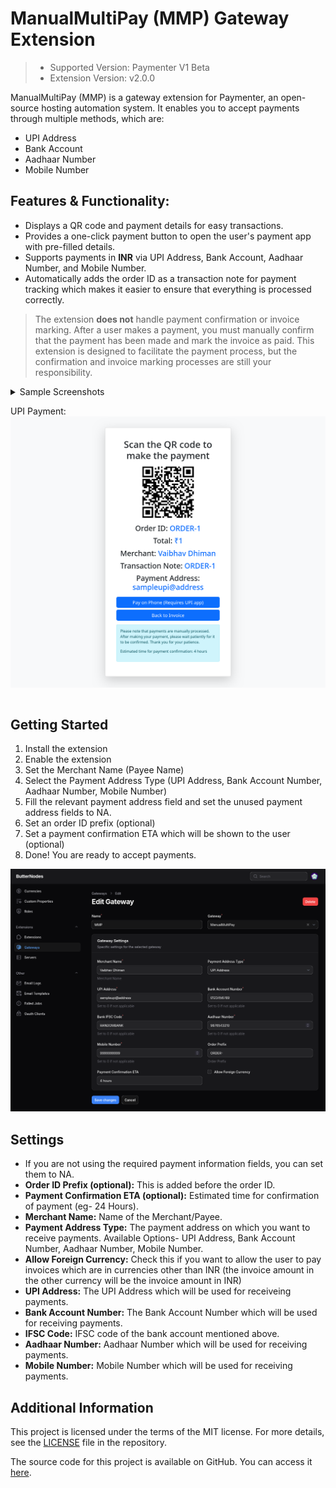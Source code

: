# ManualMultiPay (MMP) Gateway Extension

> - Supported Version: Paymenter V1 Beta
> - Extension Version: v2.0.0

ManualMultiPay (MMP) is a gateway extension for Paymenter, an open-source hosting automation system. It enables you to accept payments through multiple methods, which are:

- UPI Address
- Bank Account
- Aadhaar Number
- Mobile Number

## Features & Functionality:

- Displays a QR code and payment details for easy transactions.
- Provides a one-click payment button to open the user's payment app with pre-filled details.
- Supports payments in **INR** via UPI Address, Bank Account, Aadhaar Number, and Mobile Number.
- Automatically adds the order ID as a transaction note for payment tracking which makes it easier to ensure that everything is processed correctly.


> The extension **does not** handle payment confirmation or invoice marking. After a user makes a payment, you must manually confirm that the payment has been made and mark the invoice as paid. This extension is designed to facilitate the payment process, but the confirmation and invoice marking processes are still your responsibility.

<details>
<summary>Sample Screenshots

UPI Payment:
<img src="assets/sample-upi-payment.png" alt="Sample UPI Payment" />
</summary>
Bank Account Payment:
<img src="assets/sample-bank-payment.png" alt="Sample Bank Payment" />
Aadhaar Payment:
<img src="assets/sample-aadhaar-payment.png" alt="Sample Aadhaar Payment" />
Mobile Payment:
<img src="assets/sample-mobile-payment.png" alt="Sample Mobile Payment" />
</details>

## Getting Started
1. Install the extension
1. Enable the extension
1. Set the Merchant Name (Payee Name)
1. Select the Payment Address Type (UPI Address, Bank Account Number, Aadhaar Number, Mobile Number)
1. Fill the relevant payment address field and set the unused payment address fields to NA.
1. Set an order ID prefix (optional)
2. Set a payment confirmation ETA which will be shown to the user (optional)
3. Done! You are ready to accept payments.

![Settings](assets/settings.png)

## Settings
- If you are not using the required payment information fields, you can set them to NA.
- **Order ID Prefix (optional):** This is added before the order ID.
- **Payment Confirmation ETA (optional):** Estimated time for confirmation of payment (eg- 24 Hours).
- **Merchant Name:** Name of the Merchant/Payee.
- **Payment Address Type:** The payment address on which you want to receive payments. Available Options- UPI Address, Bank Account Number, Aadhaar Number, Mobile Number.
- **Allow Foreign Currency:** Check this if you want to allow the user to pay invoices which are in currencies other than INR (the invoice amount in the other currency will be the invoice amount in INR)
- **UPI Address:** The UPI Address which will be used for receiveing payments.
- **Bank Account Number:** The Bank Account Number which will be used for receiving payments.
- **IFSC Code:** IFSC code of the bank account mentioned above.
- **Aadhaar Number:** Aadhaar Number which will be used for receiving payments.
- **Mobile Number:** Mobile Number which will be used for receiving payments.

## Additional Information
This project is licensed under the terms of the MIT license. For more details, see the [LICENSE](LICENSE) file in the repository.

The source code for this project is available on GitHub. You can access it [here](https://github.com/VaibhavSys/ManualMultiPay).